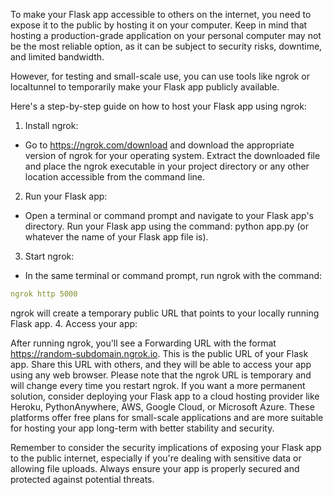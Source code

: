 To make your Flask app accessible to others on the internet, you need to expose it to the public by hosting it on your computer. Keep in mind that hosting a production-grade application on your personal computer may not be the most reliable option, as it can be subject to security risks, downtime, and limited bandwidth.

However, for testing and small-scale use, you can use tools like ngrok or localtunnel to temporarily make your Flask app publicly available.

Here's a step-by-step guide on how to host your Flask app using ngrok:

1. Install ngrok:

- Go to https://ngrok.com/download and download the appropriate version of ngrok for your operating system.
Extract the downloaded file and place the ngrok executable in your project directory or any other location accessible from the command line.
2. Run your Flask app:

- Open a terminal or command prompt and navigate to your Flask app's directory.
Run your Flask app using the command: python app.py (or whatever the name of your Flask app file is).

3. Start ngrok:

- In the same terminal or command prompt, run ngrok with the command:

```yml
ngrok http 5000
```
ngrok will create a temporary public URL that points to your locally running Flask app.
4. Access your app:

After running ngrok, you'll see a Forwarding URL with the format https://random-subdomain.ngrok.io. This is the public URL of your Flask app.
Share this URL with others, and they will be able to access your app using any web browser.
Please note that the ngrok URL is temporary and will change every time you restart ngrok. If you want a more permanent solution, consider deploying your Flask app to a cloud hosting provider like Heroku, PythonAnywhere, AWS, Google Cloud, or Microsoft Azure. These platforms offer free plans for small-scale applications and are more suitable for hosting your app long-term with better stability and security.

Remember to consider the security implications of exposing your Flask app to the public internet, especially if you're dealing with sensitive data or allowing file uploads. Always ensure your app is properly secured and protected against potential threats.
